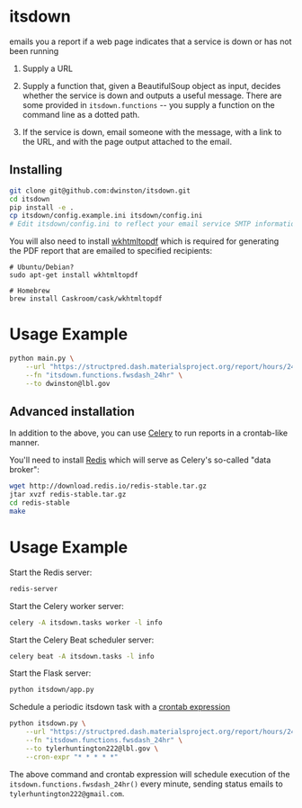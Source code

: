 # itsdown
emails you a report if a web page indicates that a service is down or has not been running


1. Supply a URL

2. Supply a function that, given a BeautifulSoup object as input, decides whether the service is down and outputs a
useful message. There are some provided in `itsdown.functions` -- you supply a function on the command line as a
dotted path.

3. If the service is down, email someone with the message, with a link to the URL, and with the page output attached to
the email.

## Installing

```bash
git clone git@github.com:dwinston/itsdown.git
cd itsdown
pip install -e .
cp itsdown/config.example.ini itsdown/config.ini
# Edit itsdown/config.ini to reflect your email service SMTP information.
```

You will also need to install [wkhtmltopdf](https://wkhtmltopdf.org/) 
which is required for generating the
PDF report that are emailed to specified recipients:
```
# Ubuntu/Debian?
sudo apt-get install wkhtmltopdf

# Homebrew
brew install Caskroom/cask/wkhtmltopdf
```

# Usage Example

```bash
python main.py \
    --url "https://structpred.dash.materialsproject.org/report/hours/24/" \
    --fn "itsdown.functions.fwsdash_24hr" \
    --to dwinston@lbl.gov
```

## Advanced installation

In addition to the above, you can use [Celery](http://www.celeryproject.org/) 
to run reports in a crontab-like manner.

You'll need to install [Redis](https://redis.io/) which will serve as Celery's 
so-called "data broker":

```bash
wget http://download.redis.io/redis-stable.tar.gz
jtar xvzf redis-stable.tar.gz
cd redis-stable
make
```


# Usage Example

Start the Redis  server:

```bash
redis-server
```

Start the Celery worker server:

```bash
celery -A itsdown.tasks worker -l info
```

Start the Celery Beat scheduler server:

```bash
celery beat -A itsdown.tasks -l info
```

Start the Flask server:

```bash
python itsdown/app.py
```

Schedule a periodic itsdown task with a 
[crontab expression](https://www.adminschoice.com/crontab-quick-reference)
```bash
python itsdown.py \
    --url "https://structpred.dash.materialsproject.org/report/hours/24/" \
    --fn "itsdown.functions.fwsdash_24hr" \
    --to tylerhuntington222@lbl.gov \
    --cron-expr "* * * * *"
```
The above command and crontab expression will schedule execution of the 
`itsdown.functions.fwsdash_24hr()` every minute, sending status emails to 
`tylerhuntington222@gmail.com`.

